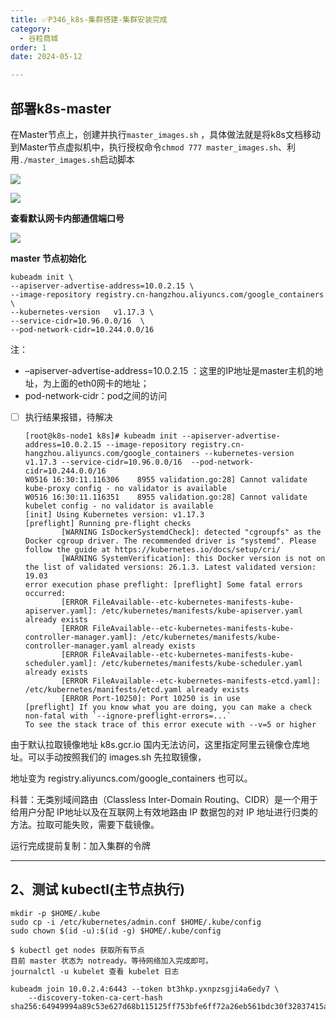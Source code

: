 ```yaml
---
title: ✅P346_k8s-集群搭建-集群安装完成
category:
  - 谷粒商城
order: 1
date: 2024-05-12

---
```


<!-- more -->

## 部署k8s-master

在Master节点上，创建并执行`master_images.sh` ，具体做法就是将k8s文档移动到Master节点虚拟机中，执行授权命令`chmod 777 master_images.sh`、利用`./master_images.sh`启动脚本

![](https://cfmall-hello.oss-cn-beijing.aliyuncs.com/img/202405/d924981f33cba941.png)

![](https://cfmall-hello.oss-cn-beijing.aliyuncs.com/img/202405/7bfa8a639d85747b.png)

**查看默认网卡内部通信端口号**

![](https://cfmall-hello.oss-cn-beijing.aliyuncs.com/img/202405/f988c928190aad1f.png)

**master 节点初始化**

```
kubeadm init \
--apiserver-advertise-address=10.0.2.15 \
--image-repository registry.cn-hangzhou.aliyuncs.com/google_containers \
--kubernetes-version   v1.17.3 \
--service-cidr=10.96.0.0/16  \
--pod-network-cidr=10.244.0.0/16
```

注：

- –apiserver-advertise-address=10.0.2.15 ：这里的IP地址是master主机的地址，为上面的eth0网卡的地址；
- pod-network-cidr：pod之间的访问

- [ ] 执行结果报错，待解决

  ```
  [root@k8s-node1 k8s]# kubeadm init --apiserver-advertise-address=10.0.2.15 --image-repository registry.cn-hangzhou.aliyuncs.com/google_containers --kubernetes-version   v1.17.3 --service-cidr=10.96.0.0/16  --pod-network-cidr=10.244.0.0/16
  W0516 16:30:11.116306    8955 validation.go:28] Cannot validate kube-proxy config - no validator is available
  W0516 16:30:11.116351    8955 validation.go:28] Cannot validate kubelet config - no validator is available
  [init] Using Kubernetes version: v1.17.3
  [preflight] Running pre-flight checks
          [WARNING IsDockerSystemdCheck]: detected "cgroupfs" as the Docker cgroup driver. The recommended driver is "systemd". Please follow the guide at https://kubernetes.io/docs/setup/cri/
          [WARNING SystemVerification]: this Docker version is not on the list of validated versions: 26.1.3. Latest validated version: 19.03
  error execution phase preflight: [preflight] Some fatal errors occurred:
          [ERROR FileAvailable--etc-kubernetes-manifests-kube-apiserver.yaml]: /etc/kubernetes/manifests/kube-apiserver.yaml already exists
          [ERROR FileAvailable--etc-kubernetes-manifests-kube-controller-manager.yaml]: /etc/kubernetes/manifests/kube-controller-manager.yaml already exists
          [ERROR FileAvailable--etc-kubernetes-manifests-kube-scheduler.yaml]: /etc/kubernetes/manifests/kube-scheduler.yaml already exists
          [ERROR FileAvailable--etc-kubernetes-manifests-etcd.yaml]: /etc/kubernetes/manifests/etcd.yaml already exists
          [ERROR Port-10250]: Port 10250 is in use
  [preflight] If you know what you are doing, you can make a check non-fatal with `--ignore-preflight-errors=...`
  To see the stack trace of this error execute with --v=5 or higher
  ```

  

由于默认拉取镜像地址 k8s.gcr.io 国内无法访问，这里指定阿里云镜像仓库地址。可以手动按照我们的 images.sh 先拉取镜像，

地址变为 registry.aliyuncs.com/google_containers 也可以。

科普：无类别域间路由（Classless Inter-Domain Routing、CIDR）是一个用于给用户分配 IP地址以及在互联网上有效地路由 IP 数据包的对 IP 地址进行归类的方法。拉取可能失败，需要下载镜像。

运行完成提前复制：加入集群的令牌

---

## 2、测试 kubectl(主节点执行)

```
mkdir -p $HOME/.kube
sudo cp -i /etc/kubernetes/admin.conf $HOME/.kube/config
sudo chown $(id -u):$(id -g) $HOME/.kube/config
```

```
$ kubectl get nodes 获取所有节点
目前 master 状态为 notready。等待网络加入完成即可。
journalctl -u kubelet 查看 kubelet 日志
```

```
kubeadm join 10.0.2.4:6443 --token bt3hkp.yxnpzsgji4a6edy7 \
    --discovery-token-ca-cert-hash sha256:64949994a89c53e627d68b115125ff753bfe6ff72a26eb561bdc30f32837415a
```


